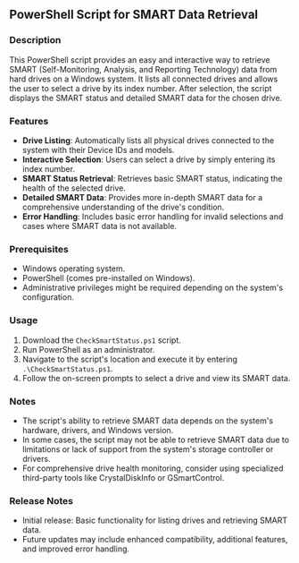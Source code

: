 ## PowerShell Script for SMART Data Retrieval

### Description

This PowerShell script provides an easy and interactive way to retrieve SMART (Self-Monitoring, Analysis, and Reporting Technology) data from hard drives on a Windows system. It lists all connected drives and allows the user to select a drive by its index number. After selection, the script displays the SMART status and detailed SMART data for the chosen drive.

### Features

- **Drive Listing**: Automatically lists all physical drives connected to the system with their Device IDs and models.
- **Interactive Selection**: Users can select a drive by simply entering its index number.
- **SMART Status Retrieval**: Retrieves basic SMART status, indicating the health of the selected drive.
- **Detailed SMART Data**: Provides more in-depth SMART data for a comprehensive understanding of the drive's condition.
- **Error Handling**: Includes basic error handling for invalid selections and cases where SMART data is not available.

### Prerequisites

- Windows operating system.
- PowerShell (comes pre-installed on Windows).
- Administrative privileges might be required depending on the system's configuration.

### Usage

1. Download the `CheckSmartStatus.ps1` script.
2. Run PowerShell as an administrator.
3. Navigate to the script's location and execute it by entering `.\CheckSmartStatus.ps1`.
4. Follow the on-screen prompts to select a drive and view its SMART data.

### Notes

- The script's ability to retrieve SMART data depends on the system's hardware, drivers, and Windows version.
- In some cases, the script may not be able to retrieve SMART data due to limitations or lack of support from the system's storage controller or drivers.
- For comprehensive drive health monitoring, consider using specialized third-party tools like CrystalDiskInfo or GSmartControl.

### Release Notes

- Initial release: Basic functionality for listing drives and retrieving SMART data.
- Future updates may include enhanced compatibility, additional features, and improved error handling.
